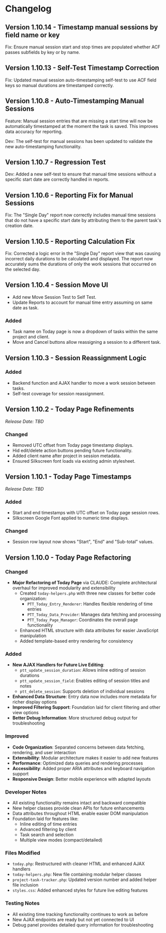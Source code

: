 # Changelog

## Version 1.10.14 - Timestamp manual sessions by field name or key
Fix: Ensure manual session start and stop times are populated whether ACF passes subfields by key or by name.

## Version 1.10.13 - Self-Test Timestamp Correction
Fix: Updated manual session auto-timestamping self-test to use ACF field keys so manual durations are timestamped correctly.

## Version 1.10.8 - Auto-Timestamping Manual Sessions
Feature: Manual session entries that are missing a start time will now be automatically timestamped at the moment the task is saved. This improves data accuracy for reporting.

Dev: The self-test for manual sessions has been updated to validate the new auto-timestamping functionality.

## Version 1.10.7 - Regression Test
Dev: Added a new self-test to ensure that manual time sessions without a specific start date are correctly handled in reports.

## Version 1.10.6 - Reporting Fix for Manual Sessions
Fix: The "Single Day" report now correctly includes manual time sessions that do not have a specific start date by attributing them to the parent task's creation date.

## Version 1.10.5 - Reporting Calculation Fix
Fix: Corrected a logic error in the "Single Day" report view that was causing incorrect daily durations to be calculated and displayed. The report now accurately sums the durations of only the work sessions that occurred on the selected day.

## Version 1.10.4 - Session Move UI
- Add new Move Session Test to Self Test.
- Update Reports to account for manual time entry assuming on same date as task.

### Added
- Task name on Today page is now a dropdown of tasks within the same project and client.
- Move and Cancel buttons allow reassigning a session to a different task.

## Version 1.10.3 - Session Reassignment Logic

### Added
- Backend function and AJAX handler to move a work session between tasks.
- Self-test coverage for session reassignment.

## Version 1.10.2 - Today Page Refinements
*Release Date: TBD*

### Changed
- Removed UTC offset from Today page timestamp displays.
- Hid edit/delete action buttons pending future functionality.
- Added client name after project in session metadata.
- Ensured Silkscreen font loads via existing admin stylesheet.

## Version 1.10.1 - Today Page Timestamps
*Release Date: TBD*

### Added
- Start and end timestamps with UTC offset on Today page session rows.
- Silkscreen Google Font applied to numeric time displays.

### Changed
- Session row layout now shows "Start", "End" and "Sub-total" values.

## Version 1.10.0 - Today Page Refactoring

### Changed
- **Major Refactoring of Today Page** via CLAUDE: Complete architectural overhaul for improved modularity and extensibility
  - Created `today-helpers.php` with three new classes for better code organization:
    - `PTT_Today_Entry_Renderer`: Handles flexible rendering of time entries
    - `PTT_Today_Data_Provider`: Manages data fetching and processing
    - `PTT_Today_Page_Manager`: Coordinates the overall page functionality
  - Enhanced HTML structure with data attributes for easier JavaScript manipulation
  - Added template-based entry rendering for consistency

### Added
- **New AJAX Handlers for Future Live Editing**:
  - `ptt_update_session_duration`: Allows inline editing of session durations
  - `ptt_update_session_field`: Enables editing of session titles and notes
  - `ptt_delete_session`: Supports deletion of individual sessions
- **Enhanced Data Structure**: Entry data now includes more metadata for richer display options
- **Improved Filtering Support**: Foundation laid for client filtering and other view options
- **Better Debug Information**: More structured debug output for troubleshooting

### Improved
- **Code Organization**: Separated concerns between data fetching, rendering, and user interaction
- **Extensibility**: Modular architecture makes it easier to add new features
- **Performance**: Optimized data queries and rendering processes
- **Accessibility**: Added proper ARIA attributes and keyboard navigation support
- **Responsive Design**: Better mobile experience with adapted layouts

### Developer Notes
- All existing functionality remains intact and backward compatible
- New helper classes provide clean APIs for future enhancements
- Data attributes throughout HTML enable easier DOM manipulation
- Foundation laid for features like:
  - Inline editing of time entries
  - Advanced filtering by client
  - Task search and selection
  - Multiple view modes (compact/detailed)

### Files Modified
- `today.php`: Restructured with cleaner HTML and enhanced AJAX handlers
- `today-helpers.php`: New file containing modular helper classes
- `project-task-tracker.php`: Updated version number and added helper file inclusion
- `styles.css`: Added enhanced styles for future live editing features

### Testing Notes
- All existing time tracking functionality continues to work as before
- New AJAX endpoints are ready but not yet connected to UI
- Debug panel provides detailed query information for troubleshooting
